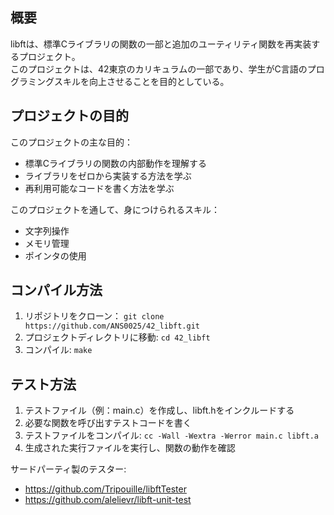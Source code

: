 ## 概要
libftは、標準Cライブラリの関数の一部と追加のユーティリティ関数を再実装するプロジェクト。  
このプロジェクトは、42東京のカリキュラムの一部であり、学生がC言語のプログラミングスキルを向上させることを目的としている。

## プロジェクトの目的
このプロジェクトの主な目的：
- 標準Cライブラリの関数の内部動作を理解する
- ライブラリをゼロから実装する方法を学ぶ
- 再利用可能なコードを書く方法を学ぶ

このプロジェクトを通して、身につけられるスキル：
- 文字列操作
- メモリ管理
- ポインタの使用

## コンパイル方法
1. リポジトリをクローン： ```git clone https://github.com/ANS0025/42_libft.git```
2. プロジェクトディレクトリに移動: ```cd 42_libft```
3. コンパイル: ```make```

## テスト方法
1. テストファイル（例：main.c）を作成し、libft.hをインクルードする
2. 必要な関数を呼び出すテストコードを書く
3. テストファイルをコンパイル: ```cc -Wall -Wextra -Werror main.c libft.a```
4. 生成された実行ファイルを実行し、関数の動作を確認

サードパーティ製のテスター:
- https://github.com/Tripouille/libftTester
- https://github.com/alelievr/libft-unit-test
